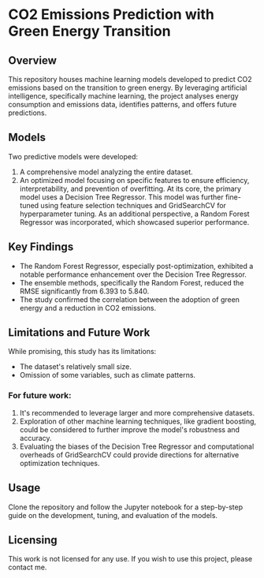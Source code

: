 # CO2 Emissions Prediction with Green Energy Transition
## Overview
This repository houses machine learning models developed to predict CO2 emissions based on the transition to green energy. By leveraging artificial intelligence, specifically machine learning, the project analyses energy consumption and emissions data, identifies patterns, and offers future predictions.

## Models
Two predictive models were developed:
1. A comprehensive model analyzing the entire dataset.
2. An optimized model focusing on specific features to ensure efficiency, interpretability, and prevention of overfitting.
At its core, the primary model uses a Decision Tree Regressor. This model was further fine-tuned using feature selection techniques and GridSearchCV for hyperparameter tuning. As an additional perspective, a Random Forest Regressor was incorporated, which showcased superior performance.

## Key Findings
- The Random Forest Regressor, especially post-optimization, exhibited a notable performance enhancement over the Decision Tree Regressor.
- The ensemble methods, specifically the Random Forest, reduced the RMSE significantly from 6.393 to 5.840.
- The study confirmed the correlation between the adoption of green energy and a reduction in CO2 emissions.

## Limitations and Future Work
While promising, this study has its limitations:
- The dataset's relatively small size.
- Omission of some variables, such as climate patterns.

### For future work:
1. It's recommended to leverage larger and more comprehensive datasets.
2. Exploration of other machine learning techniques, like gradient boosting, could be considered to further improve the model's robustness and accuracy.
3. Evaluating the biases of the Decision Tree Regressor and computational overheads of GridSearchCV could provide directions for alternative optimization techniques.

## Usage
Clone the repository and follow the Jupyter notebook for a step-by-step guide on the development, tuning, and evaluation of the models.

## Licensing
This work is not licensed for any use. If you wish to use this project, please contact me.
